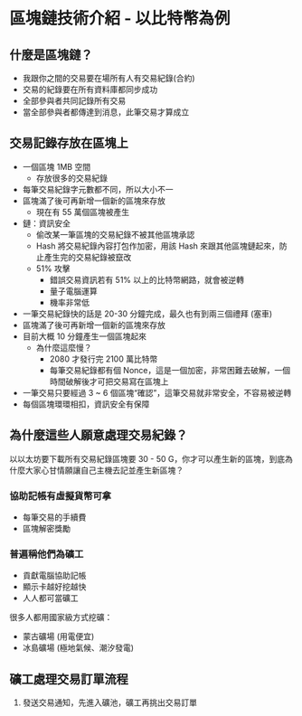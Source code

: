 # 區塊鏈技術介紹 - 以比特幣為例

## 什麼是區塊鏈？

- 我跟你之間的交易要在場所有人有交易紀錄(合約)
- 交易的紀錄要在所有資料庫都同步成功
- 全部參與者共同記錄所有交易
- 當全部參與者都傳達到消息，此筆交易才算成立

## 交易記錄存放在區塊上

- 一個區塊 1MB 空間
  - 存放很多的交易紀錄
- 每筆交易紀錄字元數都不同，所以大小不一
- 區塊滿了後可再新增一個新的區塊來存放
  - 現在有 55 萬個區塊被產生
- 鏈：資訊安全
  - 偷改某一筆區塊的交易紀錄不被其他區塊承認
  - Hash 將交易紀錄內容打包作加密，用該 Hash 來跟其他區塊鏈起來，防止產生完的交易紀錄被竄改
  - 51% 攻擊
    - 錯誤交易資訊若有 51% 以上的比特幣網路，就會被逆轉
    - 量子電腦運算
    - 機率非常低
- 一筆交易紀錄快的話是 20-30 分鐘完成，最久也有到兩三個禮拜 (塞車)
- 區塊滿了後可再新增一個新的區塊來存放
- 目前大概 10 分鐘產生一個區塊起來
  - 為什麼這麼慢？
    - 2080 才發行完 2100 萬比特幣
    - 每筆交易紀錄都有個 Nonce，這是一個加密，非常困難去破解，一個時間破解後才可把交易寫在區塊上
- 一筆交易只要經過 3 ~ 6 個區塊“確認”，這筆交易就非常安全，不容易被逆轉
- 每個區塊環環相扣，資訊安全有保障

## 為什麼這些人願意處理交易紀錄？

以以太坊要下載所有交易紀錄區塊要 30 - 50 G，你才可以產生新的區塊，到底為什麼大家心甘情願讓自己主機去記並產生新區塊？

### 協助記帳有虛擬貨幣可拿

- 每筆交易的手續費
- 區塊解密獎勵

### 普遍稱他們為礦工

- 貢獻電腦協助記帳
- 顯示卡越好挖越快
- 人人都可當礦工

很多人都用國家級方式挖礦：

- 蒙古礦場 (用電便宜)
- 冰島礦場 (極地氣候、潮汐發電)

## 礦工處理交易訂單流程

1. 發送交易通知，先進入礦池，礦工再挑出交易訂單
